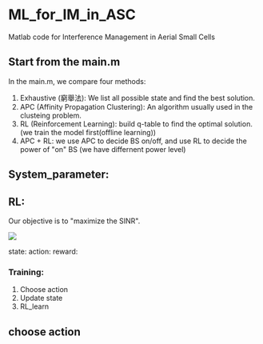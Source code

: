 

# ML_for_IM_in_ASC
Matlab code for Interference Management in Aerial Small Cells

## Start from the main.m
In the main.m, we compare four methods: 
1. Exhaustive (窮舉法): We list all possible state and find the best solution. 
2. APC (Affinity Propagation Clustering): An algorithm usually used in the clusteing problem. 
3. RL (Reinforcement Learning): build q-table to find the optimal solution. (we train the model first(offline learning)) 
4. APC + RL: we use APC to decide BS on/off, and use RL to decide the power of "on" BS (we have differnent power level) 

## System_parameter: 

## RL: 
Our objective is to "maximize the SINR".  

<img src="http://latex.codecogs.com/gif.latex?SINR = \frac{RSRP signal}{RSRP interference + Noise}" />

state: 
action: 
reward:  
 
### Training: 
1. Choose action 
2. Update state 
3. RL_learn

 
## choose action 
